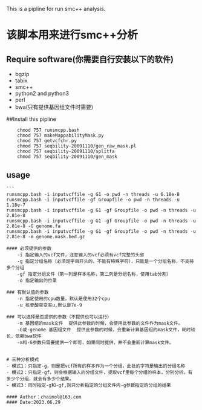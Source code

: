 This is a pipline for run smc++ analysis.
# 该脚本用来进行smc++分析

## Require software(你需要自行安装以下的软件)
- bgzip
- tabix
- smc++
- python2 and python3
- perl
- bwa(只有提供基因组文件时需要)

##Install this pipline
```
	chmod 757 runsmcpp.bash
	chmod 757 makeMappabilityMask.py
	chmod 757 getvcfchr.py
	chmod 757 seqbility-20091110/gen_raw_mask.pl
	chmod 757 seqbility-20091110/splitfa
	chmod 757 seqbility-20091110/gen_mask
```
## usage
	```
	runsmcpp.bash -i inputvcffile -g G1 -o pwd -n threads -u 6.18e-8
	runsmcpp.bash -i inputvcffile -gf Groupfile -o pwd -n threads -u 1.18e-7
	runsmcpp.bash -i inputvcffile -g G1 -gf Groupfile -o pwd -n threads -u 2.81e-8
	runsmcpp.bash -i inputvcffile -g G1 -gf Groupfile -o pwd -n threads -u 2.81e-8 -G genome.fa
	runsmcpp.bash -i inputvcffile -g G1 -gf Groupfile -o pwd -n threads -u 2.81e-8 -m genome.mask.bed.gz
```
#### 必须提供的参数
	-i 指定输入的vcf文件，注意输入的vcf必须有vcf完整的头部
	-g 指定分组名称（必须是字目开头的，不能有特殊字符），只能是一个分组名称，不支持多个分组
	-gf 指定分组文件（第一列是样本名称，第二列是分组名称，使用tab分割）
	-o 指定输出的目录
	
### 有默认值的参数
	-n 指定使用的cpu数量，默认是使用32个cpu
	-u 核苷酸突变率u,默认是7e-9
	
### 可以选择是否提供的参数（不提供也可以运行）
	-m 基因组的mask文件  提供此参数的时候，会使用此参数的文件作为mask文件。
	-G或-genome 基因组文件  提供此参数的时候，会重新计算基因组的mask文件，耗时较长，依赖bwa软件
	-m和-G参数只需要提供一个即可，如果同时提供，并不会重新计算mask文件。


# 三种分析模式
- 模式1：只指定-g，则是把vcf所有的样本作为一个分组，此处的字符是输出的分组名称
- 模式2：只指定-gf，则会根据输入的分组文件，提取vcf里每个分组的样本，分别分析。有多少个分组，就会有多少个结果。
- 模式3：同时指定-g和-gf,则只分析指定的分组文件内-g参数指定的分组的结果

#### Author：chaimol@163.com
#### Date:2023.06.29

